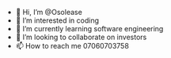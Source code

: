 - 👋 Hi, I’m @Osolease
- 👀 I’m interested in coding
- 🌱 I’m currently learning software engineering
- 💞️ I’m looking to collaborate on investors
- 📫 How to reach me 07060703758

<!---
Osolease/Osolease is a ✨ special ✨ repository because its `README.md` (this file) appears on your GitHub profile.
You can click the Preview link to take a look at your changes.
--->

